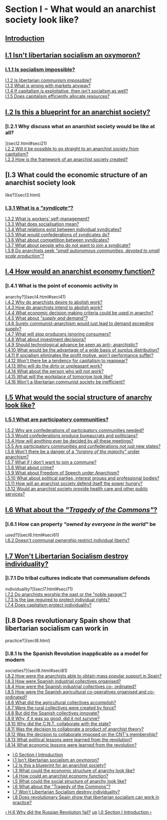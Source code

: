# Section I - What would an anarchist society look like?

##

## [Introduction](secIint.html)

##

## [I.1 Isn't libertarian socialism an oxymoron?](secI1.html)

### [I.1.1 Is socialism impossible?](secI1.html#seci11)  
[I.1.2 Is libertarian communism impossible?](secI1.html#seci12)  
[I.1.3 What is wrong with markets anyway?](secI1.html#seci13)  
[I.1.4 If capitalism is exploitative, then isn't socialism as
well?](secI1.html#seci14)  
[I.1.5 Does capitalism efficiently allocate resources?](secI1.html#seci15)

## [I.2 Is this a blueprint for an anarchist society?](secI2.html)

### [I.2.1 Why discuss what an anarchist society would be like at all?
](secI2.html#seci21)  
[I.2.2 Will it be possible to go straight to an anarchist society from
capitalism?](secI2.html#seci22)  
[I.2.3 How is the framework of an anarchist society created?
](secI2.html#seci23)

## [I.3 What could the economic structure of an anarchist society look
like?](secI3.html)

### [I.3.1 What is a _"syndicate"_?](secI3.html#seci31)  
[I.3.2 What is workers' self-management?](secI3.html#seci32)  
[I.3.3 What does socialisation mean?](secI3.html#seci33)  
[I.3.4 What relations exist between individual syndicates?](secI3.html#seci34)  
[I.3.5 What would confederations of syndicates do?](secI3.html#seci35)  
[I.3.6 What about competition between syndicates? ](secI3.html#seci36)  
[I.3.7 What about people who do not want to join a
syndicate?](secI3.html#seci37)  
[I.3.8 Do anarchists seek _"small autonomous communities, devoted to small
scale production"_? ](secI3.html#seci38)

## [I.4 How would an anarchist economy function?](secI4.html)

### [I.4.1 What is the point of economic activity in
anarchy?](secI4.html#seci41)  
[I.4.2 Why do anarchists desire to abolish work?](secI4.html#seci42)  
[I.4.3 How do anarchists intend to abolish work?](secI4.html#seci43)  
[I.4.4 What economic decision making criteria could be used in
anarchy?](secI4.html#seci44)  
[I.4.5 What about _"supply and demand"_?](secI4.html#seci45)  
[I.4.6 Surely communist-anarchism would just lead to demand exceeding
supply?](secI4.html#seci46)  
[I.4.7 What will stop producers ignoring consumers?](secI4.html#seci47)  
[I.4.8 What about investment decisions?](secI4.html#seci48)  
[I.4.9 Should technological advance be seen as anti-
anarchistic?](secI4.html#seci49)  
[I.4.10 What would be the advantage of a wide basis of surplus
distribution?](secI4.html#seci410)  
[I.4.11 If socialism eliminates the profit motive, won't performance
suffer?](secI4.html#seci411)  
[I.4.12 Won't there be a tendency for capitalism to
reappear?](secI4.html#seci412)  
[I.4.13 Who will do the dirty or unpleasant work?](secI4.html#seci413)  
[I.4.14 What about the person who will not work?](secI4.html#seci414)  
[I.4.15 What will the workplace of tomorrow look like?](secI4.html#seci415)  
[I.4.16 Won't a libertarian communist society be
inefficient?](secI4.html#seci416)

## [I.5 What would the social structure of anarchy look like?](secI5.html)

### [I.5.1 What are participatory communities?](secI5.html#seci51)  
[I.5.2 Why are confederations of participatory communities
needed?](secI5.html#seci52)  
[I.5.3 Would confederations produce bureaucrats and
politicians?](secI5.html#seci53)  
[I.5.4 How will anything ever be decided by all these
meetings?](secI5.html#seci54)  
[I.5.5 Are participatory communities and confederations not just new
states?](secI5.html#seci55)  
[I.5.6 Won't there be a danger of a _"tyranny of the majority"_ under
anarchism?](secI5.html#seci56)  
[I.5.7 What if I don't want to join a commune?](secI5.html#seci57)  
[I.5.8 What about crime?](secI5.html#seci58)  
[I.5.9 What about Freedom of Speech under Anarchism?](secI5.html#seci59)  
[I.5.10 What about political parties, interest groups and professional
bodies?](secI5.html#seci510)  
[I.5.11 How will an anarchist society defend itself the power
hungry?](secI5.html#seci511)  
[I.5.12 Would an anarchist society provide health care and other public
services?](secI5.html#seci512)

## [I.6 What about the _"Tragedy of the Commons"_?](secI6.html)

### [I.6.1 How can property _"owned by everyone in the world"_ be
used?](secI6.html#seci61)  
[I.6.2 Doesn't communal ownership restrict individual liberty?
](secI6.html#seci62)

## [I.7 Won't Libertarian Socialism destroy individuality? ](secI7.html)

### [I.7.1 Do tribal cultures indicate that communalism defends
individuality?](secI7.html#seci71)  
[I.7.2 Do anarchists worship the past or the "noble
savage"?](secI7.html#seci72)  
[I.7.3 Is the law required to protect individual rights?](secI7.html#seci73)  
[I.7.4 Does capitalism protect individuality? ](secI7.html#seci74)

## [I.8 Does revolutionary Spain show that libertarian socialism can work in
practice?](secI8.html)

### [I.8.1 Is the Spanish Revolution inapplicable as a model for modern
societies?](secI8.html#seci81)  
[I.8.2 How were the anarchists able to obtain mass popular support in
Spain?](secI8.html#seci82)  
[I.8.3 How were Spanish industrial collectives organised?](secI8.html#seci83)  
[I.8.4 How were the Spanish industrial collectives co-
ordinated?](secI8.html#seci84)  
[I.8.5 How were the Spanish agricultural co-operatives organised and co-
ordinated?](secI8.html#seci85)  
[I.8.6 What did the agricultural collectives accomplish?](secI8.html#seci86)  
[I.8.7 Were the rural collectives were created by force?](secI8.html#seci87)  
[I.8.8 But did the Spanish collectives innovate?](secI8.html#seci88)  
[I.8.9 Why, if it was so good, did it not survive?](secI8.html#seci89)  
[I.8.10 Why did the C.N.T. collaborate with the state?](secI8.html#seci810)  
[I.8.11 Was the decision to collaborate a product of anarchist
theory?](secI8.html#seci811)  
[I.8.12 Was the decision to collaborate imposed on the CNT's
membership?](secI8.html#seci812)  
[I.8.13 What political lessons were learned from the
revolution?](secI8.html#seci813)  
[I.8.14 What economic lessons were learned from the
revolution?](secI8.html#seci814)

  * [I.0 Section I Introduction](/afaq/secIint.html)
  * [I.1 Isn't libertarian socialism an oxymoron?](/afaq/secI1.html)
  * [I.2 Is this a blueprint for an anarchist society?](/afaq/secI2.html)
  * [I.3 What could the economic structure of anarchy look like?](/afaq/secI3.html)
  * [I.4 How could an anarchist economy function?](/afaq/secI4.html)
  * [I.5 What could the social structure of anarchy look like?](/afaq/secI5.html)
  * [I.6 What about the "Tragedy of the Commons"?](/afaq/secI6.html)
  * [I.7 Won't Libertarian Socialism destroy individuality?](/afaq/secI7.html)
  * [I.8 Does revolutionary Spain show that libertarian socialism can work in practice?](/afaq/secI8.html)

[‹ H.6 Why did the Russian Revolution fail?](/afaq/secH6.html "Go to previous
page" ) [up](/afaq/index.html "Go to parent page" ) [I.0 Section I
Introduction ›](/afaq/secIint.html "Go to next page" )

